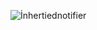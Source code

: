 ![İnhertiednotifier](https://user-images.githubusercontent.com/73424678/181387850-a6a18f3a-d5c4-4cb4-a881-6bd0bec2e3f8.gif)
